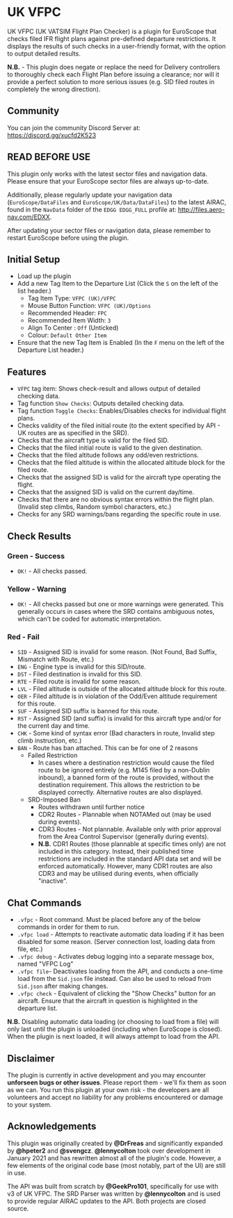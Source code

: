 # UK VFPC

UK VFPC (UK VATSIM Flight Plan Checker) is a plugin for EuroScope that checks filed IFR flight plans against pre-defined departure restrictions. It displays the results of such checks in a user-friendly format, with the option to output detailed results.

**N.B.** - This plugin does negate or replace the need for Delivery controllers to thoroughly check each Flight Plan before issuing a clearance; nor will it provide a perfect solution to more serious issues (e.g. SID filed routes in completely the wrong direction).

## Community
You can join the community Discord Server at: https://discord.gg/xucfd2K523

## READ BEFORE USE
This plugin only works with the latest sector files and navigation data. Please ensure that your EuroScope sector files are always up-to-date.

Additionally, please regularly update your navigation data (`EuroScope/DataFiles` and `EuroScope/UK/Data/DataFiles`) to the latest AIRAC, found in the `NavData` folder of the `EDGG EDGG_FULL` profile at: http://files.aero-nav.com/EDXX.

After updating your sector files or navigation data, please remember to restart EuroScope before using the plugin.

## Initial Setup
- Load up the plugin
- Add a new Tag Item to the Departure List (Click the `S` on the left of the list header.)
    - Tag Item Type: `VFPC (UK)/VFPC`
    - Mouse Button Function: `VFPC (UK)/Options`
    - Recommended Header: `FPC`
    - Recommended Item Width: `3`
    - Align To Center : `Off` (Unticked)
    - Colour: `Default Other Item`
- Ensure that the new Tag Item is Enabled (In the `F` menu on the left of the Departure List header.)

## Features
- `VFPC` tag item: Shows check-result and allows output of detailed checking data.
- Tag function `Show Checks`: Outputs detailed checking data.
- Tag function `Toggle Checks`: Enables/Disables checks for individual flight plans.
- Checks validity of the filed initial route (to the extent specified by API - UK routes are as specified in the SRD).
- Checks that the aircraft type is valid for the filed SID.
- Checks that the filed initial route is valid to the given destination.
- Checks that the filed altitude follows any odd/even restrictions.
- Checks that the filed altitude is within the allocated altitude block for the filed route.
- Checks that the assigned SID is valid for the aircraft type operating the flight.
- Checks that the assigned SID is valid on the current day/time.
- Checks that there are no obvious syntax errors within the flight plan. (Invalid step climbs, Random symbol characters, etc.)
- Checks for any SRD warnings/bans regarding the specific route in use.

## Check Results

### Green - Success
- `OK!` - All checks passed.

### Yellow - Warning
- `OK!` - All checks passed but one or more warnings were generated. This generally occurs in cases where the SRD contains ambiguous notes, which can't be coded for automatic interpretation.

### Red - Fail
- `SID` - Assigned SID is invalid for some reason. (Not Found, Bad Suffix, Mismatch with Route, etc.)
- `ENG` - Engine type is invalid for this SID/route.
- `DST` - Filed destination is invalid for this SID.
- `RTE` - Filed route is invalid for some reason.
- `LVL` - Filed altitude is outside of the allocated altitude block for this route.
- `OER` - Filed altitude is in violation of the Odd/Even altitude requirement for this route.
- `SUF` - Assigned SID suffix is banned for this route.
- `RST` - Assigned SID (and suffix) is invalid for this aircraft type and/or for the current day and time.
- `CHK` - Some kind of syntax error (Bad characters in route, Invalid step climb instruction, etc.)
- `BAN` - Route has ban attached. This can be for one of 2 reasons
    - Failed Restriction
        - In cases where a destination restriction would cause the filed route to be ignored entirely (e.g. M145 filed by a non-Dublin inbound), a banned form of the route is provided, without the destination requirement. This allows the restriction to be displayed correctly. Alternative routes are also displayed.
    - SRD-Imposed Ban
        - Routes withdrawn until further notice
        - CDR2 Routes - Plannable when NOTAMed out (may be used during events).
        - CDR3 Routes - Not plannable. Available only with prior approval from the Area Control Supervisor (generally during events).
        - **N.B.** CDR1 Routes (those plannable at specific times only) are not included in this category. Instead, their published time restrictions are included in the standard API data set and will be enforced automatically. However, many CDR1 routes are also CDR3 and may be utilised during events, when officially "inactive".

## Chat Commands
- `.vfpc` - Root command. Must be placed before any of the below commands in order for them to run.
- `.vfpc load` - Attempts to reactivate automatic data loading if it has been disabled for some reason. (Server connection lost, loading data from file, etc.)
- `.vfpc debug` - Activates debug logging into a separate message box, named "VFPC Log"
- `.vfpc file`- Deactivates loading from the API, and conducts a one-time load from the `Sid.json` file instead. Can also be used to reload from `Sid.json` after making changes.
- `.vfpc check` - Equivalent of clicking the "Show Checks" button for an aircraft. Ensure that the aircraft in question is highlighted in the departure list.

**N.B.** Disabling automatic data loading (or choosing to load from a file) will only last until the plugin is unloaded (including when EuroScope is closed). When the plugin is next loaded, it will always attempt to load from the API.

## Disclaimer
The plugin is currently in active development and you may encounter **unforseen bugs or other issues**. Please report them - we'll fix them as soon as we can. You run this plugin at your own risk - the developers are all volunteers and accept no liability for any problems encountered or damage to your system.

## Acknowledgements
This plugin was originally created by **@DrFreas** and significantly expanded by **@hpeter2** and **@svengcz**. **@lennycolton** took over development in January 2021 and has rewritten almost all of the plugin's code. However, a few elements of the original code base (most notably, part of the UI) are still in use.

The API was built from scratch by **@GeekPro101**, specifically for use with v3 of UK VFPC. The SRD Parser was written by **@lennycolton** and is used to provide regular AIRAC updates to the API. Both projects are closed source.
